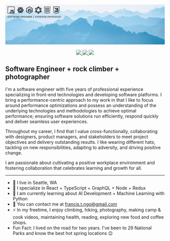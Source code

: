 ![Banner](banner.png)

<p align="center">
    <a href="https://www.linkedin.com/in/francisngo">
        <img src="https://img.shields.io/badge/LinkedIn-5faed9?style=for-the-badge&logo=linkedin&logoColor=white">
    </a>
    <a href="https://francisngo.github.io">
        <img src="https://img.shields.io/badge/Portfolio-5faed9?style=for-the-badge&logo=react&logoColor=white">
    </a>
    <a href="https://youtube.com/@francisngo">
        <img src="https://img.shields.io/badge/YouTube-5faed9?style=for-the-badge&logo=youtube&logoColor=white">
    </a>
</p>

Software Engineer + rock climber + photographer
--------------------------------------------------------------

I'm a software engineer with five years of professional experience specializing in front-end technologies and developing software platforms. I bring a performance-centric approach to my work in that I like to focus around performance optimizations and possess an understanding of the underlying technologies and methodologies to achieve optimal performance; ensuring software solutions run efficiently, respond quickly and deliver seamless user experiences.

Throughout my career, I find that I value cross-functionally, collaborating with designers, product managers, and stakeholders to meet project objectives and delivery outstanding results. I like wearing different hats; tackling on new responsibilities, adapting to adversity, and driving positive change. 

I am passionate about cultivating a positive workplace environment and fostering collaboration that celebrates learning and growth for all. 

--------------------------------------------------------------
* 🌲 I live in Seattle, WA
* 🧠 I specialize in React + TypeScript + GraphQL + Node + Redux
* 🧐 I am currently learning about AI Development + Machine Learning with Python
* 📧 You can contact me at [francis.t.ngo@gmail.com](mailto:francis.t.ngo@gmail.com)
* ⚡ In my freetime, I enjoy climbing, hiking, photography, making camp & cook videos, maintaining health, reading, exploring new food and coffee shops. 
* Fun Fact: I lived on the road for two years. I've been to 29 National Parks and know the best hot spring locations 😉